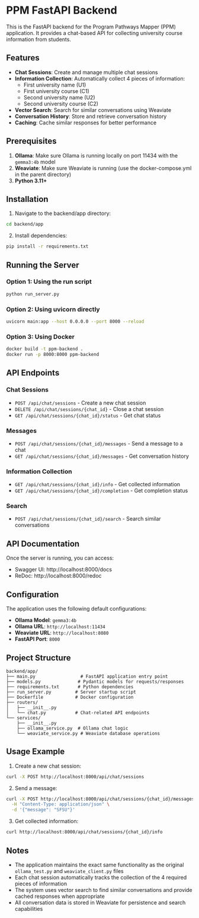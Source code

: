 # PPM FastAPI Backend

This is the FastAPI backend for the Program Pathways Mapper (PPM) application. It provides a chat-based API for collecting university course information from students.

## Features

- **Chat Sessions**: Create and manage multiple chat sessions
- **Information Collection**: Automatically collect 4 pieces of information:
  - First university name (U1)
  - First university course (C1)
  - Second university name (U2)
  - Second university course (C2)
- **Vector Search**: Search for similar conversations using Weaviate
- **Conversation History**: Store and retrieve conversation history
- **Caching**: Cache similar responses for better performance

## Prerequisites

1. **Ollama**: Make sure Ollama is running locally on port 11434 with the `gemma3:4b` model
2. **Weaviate**: Make sure Weaviate is running (use the docker-compose.yml in the parent directory)
3. **Python 3.11+**

## Installation

1. Navigate to the backend/app directory:
```bash
cd backend/app
```

2. Install dependencies:
```bash
pip install -r requirements.txt
```

## Running the Server

### Option 1: Using the run script
```bash
python run_server.py
```

### Option 2: Using uvicorn directly
```bash
uvicorn main:app --host 0.0.0.0 --port 8000 --reload
```

### Option 3: Using Docker
```bash
docker build -t ppm-backend .
docker run -p 8000:8000 ppm-backend
```

## API Endpoints

### Chat Sessions
- `POST /api/chat/sessions` - Create a new chat session
- `DELETE /api/chat/sessions/{chat_id}` - Close a chat session
- `GET /api/chat/sessions/{chat_id}/status` - Get chat status

### Messages
- `POST /api/chat/sessions/{chat_id}/messages` - Send a message to a chat
- `GET /api/chat/sessions/{chat_id}/messages` - Get conversation history

### Information Collection
- `GET /api/chat/sessions/{chat_id}/info` - Get collected information
- `GET /api/chat/sessions/{chat_id}/completion` - Get completion status

### Search
- `POST /api/chat/sessions/{chat_id}/search` - Search similar conversations

## API Documentation

Once the server is running, you can access:
- Swagger UI: http://localhost:8000/docs
- ReDoc: http://localhost:8000/redoc

## Configuration

The application uses the following default configurations:
- **Ollama Model**: `gemma3:4b`
- **Ollama URL**: `http://localhost:11434`
- **Weaviate URL**: `http://localhost:8080`
- **FastAPI Port**: `8000`

## Project Structure

```
backend/app/
├── main.py                 # FastAPI application entry point
├── models.py              # Pydantic models for requests/responses
├── requirements.txt       # Python dependencies
├── run_server.py         # Server startup script
├── Dockerfile            # Docker configuration
├── routers/
│   ├── __init__.py
│   └── chat.py           # Chat-related API endpoints
└── services/
    ├── __init__.py
    ├── ollama_service.py  # Ollama chat logic
    └── weaviate_service.py # Weaviate database operations
```

## Usage Example

1. Create a new chat session:
```bash
curl -X POST http://localhost:8000/api/chat/sessions
```

2. Send a message:
```bash
curl -X POST http://localhost:8000/api/chat/sessions/{chat_id}/messages \
  -H "Content-Type: application/json" \
  -d '{"message": "SFSU"}'
```

3. Get collected information:
```bash
curl http://localhost:8000/api/chat/sessions/{chat_id}/info
```

## Notes

- The application maintains the exact same functionality as the original `ollama_test.py` and `weaviate_client.py` files
- Each chat session automatically tracks the collection of the 4 required pieces of information
- The system uses vector search to find similar conversations and provide cached responses when appropriate
- All conversation data is stored in Weaviate for persistence and search capabilities